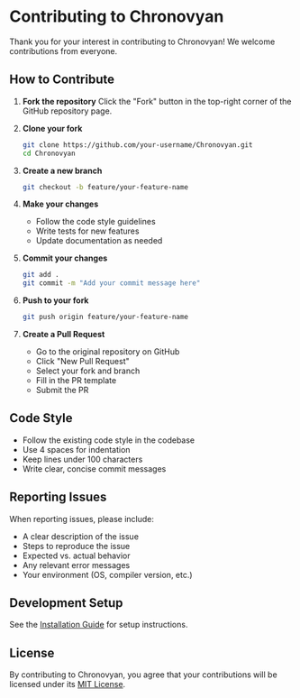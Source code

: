 # Contributing to Chronovyan

Thank you for your interest in contributing to Chronovyan! We welcome contributions from everyone.

## How to Contribute

1. **Fork the repository**
   Click the "Fork" button in the top-right corner of the GitHub repository page.

2. **Clone your fork**
   ```bash
   git clone https://github.com/your-username/Chronovyan.git
   cd Chronovyan
   ```

3. **Create a new branch**
   ```bash
   git checkout -b feature/your-feature-name
   ```

4. **Make your changes**
   - Follow the code style guidelines
   - Write tests for new features
   - Update documentation as needed

5. **Commit your changes**
   ```bash
   git add .
   git commit -m "Add your commit message here"
   ```

6. **Push to your fork**
   ```bash
   git push origin feature/your-feature-name
   ```

7. **Create a Pull Request**
   - Go to the original repository on GitHub
   - Click "New Pull Request"
   - Select your fork and branch
   - Fill in the PR template
   - Submit the PR

## Code Style

- Follow the existing code style in the codebase
- Use 4 spaces for indentation
- Keep lines under 100 characters
- Write clear, concise commit messages

## Reporting Issues

When reporting issues, please include:
- A clear description of the issue
- Steps to reproduce the issue
- Expected vs. actual behavior
- Any relevant error messages
- Your environment (OS, compiler version, etc.)

## Development Setup

See the [Installation Guide](getting-started/installation.md) for setup instructions.

## License

By contributing to Chronovyan, you agree that your contributions will be licensed under its [MIT License](LICENSE).
